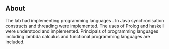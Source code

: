 ## About
The lab had implementing programming languages . In Java synchronisation constructs and threading were implemented. The uses of Prolog and haskell were understood and implemented. Principals of programming languages including lambda calculus and functional programming languages are included.
